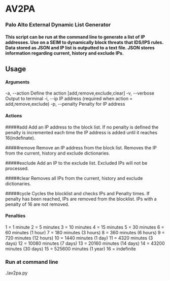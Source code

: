 # AV2PA
### Palo Alto External Dynamic List Generator

#### This script can be run at the command line to generate a list of IP addresses.  Use on a SEIM to dynamically block threats that IDS/IPS rules.  Data stored as JSON and IP list is outputted to a text file.  JSON stores information regarding current, history and exclude IPs. 

## Usage

#### Arguments

 -a, --action			Define the action [add,remove,exclude,clear]
 -v, --verbose			Output to terminal
 -i, --ip				IP address (required when action = add,remove,exclude)
 -p, --penalty			Penalty for IP address
 
#### Actions

#####add
Add an IP address to the block list.  If no penalty is defined the penalty is incremented each time the IP address is added until it reaches 16(indefinate).

#####remove
Remove an IP address from the block list.  Removes the IP from the current, history and exclude dictionaries.

#####exclude
Add an IP to the exclude list.  Excluded IPs will not be processed.

#####clear 
Removes all IPs from the current, history and exclude dictionaries.

#####cycle
Cycles the blocklist and checks IPs and Penalty times.  If penalty has been reached, IPs are removed from the blocklist.  IPs with a penalty of 16 are not removed.  

#### Penalties
1 = 1 minute
2 = 5 minutes
3 = 10 minutes
4 = 15 minutes
5 = 30 minutes
6 = 60 minutes (1 hour)
7 = 180 minutes (3 hours)
8 = 360 minutes (6 hours)
9 = 720 minutes (12 hours)
10 = 1440 minutes (1 day)
11 = 4320 minutes (3 days)
12 = 10080 minutes (7 days)
13 = 20160 minutes (14 days)
14 = 43200 minutes (30 days)
15 = 525600 minutes (1 year)
16 = indefinite


### Run at command line



./av2pa.py 